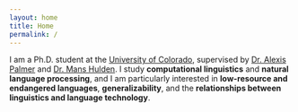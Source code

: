 ```yaml
---
layout: home
title: Home
permalink: /
---
```


I am a Ph.D. student at the [University of Colorado](https://www.colorado.edu), supervised by [Dr. Alexis Palmer](https://alexispalmer.github.io) and [Dr. Mans Hulden](https://verbs.colorado.edu/~mahu0110/). I study **computational linguistics** and **natural language processing**, and I am particularly interested in **low-resource and endangered languages**, **generalizability**, and the **relationships between linguistics and language technology**. 